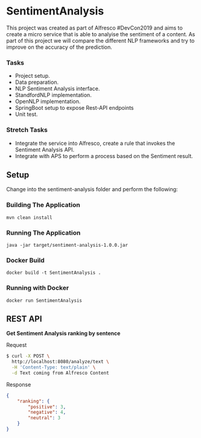 # SentimentAnalysis
This project was created as part of Alfresco #DevCon2019 and aims to create a
micro service that is able to analyise the sentiment of a content. As part of
this project we will compare the different NLP frameworks and try to improve on
the accuracy of the prediction.

### Tasks  ###
* Project setup.
* Data preparation.
* NLP Sentiment Analysis interface.
* StandfordNLP implementation.
* OpenNLP implementation.
* SpringBoot setup to expose Rest-API endpoints
* Unit test.

### Stretch Tasks ###
* Integrate the service into Alfresco, create a rule that invokes the Sentiment Analysis API.
* Integrate with APS to perform a process based on the Sentiment result.

## Setup ##
Change into the sentiment-analysis folder and perform the following:
### Building The Application ###
```mvn clean install```
### Running The Application ###
```java -jar target/sentiment-analysis-1.0.0.jar```
### Docker Build ###
```docker build -t SentimentAnalysis .```
### Running with Docker ###
```docker run SentimentAnalysis```

## REST API ##

**Get Sentiment Analysis ranking by sentence**

Request

```bash
$ curl -X POST \
  http://localhost:8080/analyze/text \
  -H 'Content-Type: text/plain' \
  -d Text coming from Alfresco Content
```

Response

```json
{
    "ranking": {
        "positive": 3,
        "negative": 4,
        "neutral": 3
    }
}
```
